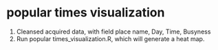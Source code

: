 # popular times visualization
1. Cleansed acquired data, with field place name, Day, Time, Busyness
2. Run popular times_visualization.R, which will generate a heat map.
